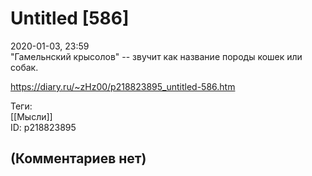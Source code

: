 Untitled [586]
==============

  
2020-01-03, 23:59  
 "Гамельнский крысолов" -- звучит как название породы кошек или собак.   
  
<https://diary.ru/~zHz00/p218823895_untitled-586.htm>  
  
Теги:  
[[Мысли]]  
ID: p218823895  


(Комментариев нет)
------------------